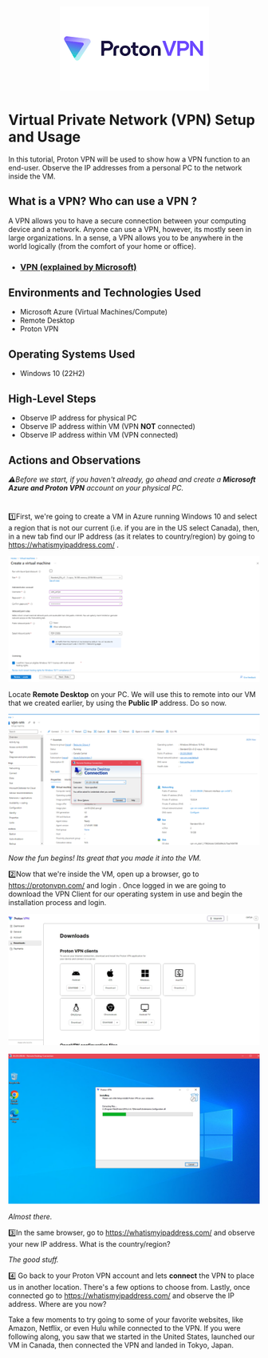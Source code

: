 <p align="center">
<img src="Proton VPN.png"/>
</p>

<h1>Virtual Private Network (VPN) Setup and Usage</h1>
In this tutorial, Proton VPN will be used to show how a VPN function to an end-user. Observe the IP addresses from a personal PC to the network inside the VM. 
<h2>What is a VPN? Who can use a VPN ? </h2>  
A VPN allows you to have a secure connection between your computing device and a network. Anyone can use a VPN, however, its mostly seen in large organizations. In a sense, a VPN allows you to be anywhere in the world logically (from the comfort of your home or office). 


- ### [VPN (explained by Microsoft)]([https://azure.microsoft.com/en-us/resources/cloud-computing-dictionary/what-is-vpn/#what-is-a-vpn])

<h2>Environments and Technologies Used</h2>

- Microsoft Azure (Virtual Machines/Compute)
- Remote Desktop
- Proton VPN

<h2>Operating Systems Used </h2>

- Windows 10 (22H2)

<h2>High-Level Steps</h2>

- Observe IP address for physical PC
- Observe IP address within VM (VPN **NOT** connected)
- Observe IP address within VM (VPN connected)

<h2>Actions and Observations</h2>

_⚠️Before we start, if you haven't already, go ahead and create a **Microsoft Azure and Proton VPN** account on your physical PC._
#


1️⃣First, we're going to create a VM in Azure running Windows 10 and select a region that is not our current (i.e. if you are in the US select Canada), then, in a new tab find our IP address (as it relates to country/region) by going to https://whatismyipaddress.com/ .
<p align="center"> <img src="Create VM.1.png"/> </p>


Locate **Remote Desktop** on your PC. We will use this to remote into our VM that we created earlier, by using the **Public IP** address. Do so now.
<p align="center"> <img src="RDP.png"/> </p>


_Now the fun begins! Its great that you made it into the VM._


2️⃣Now that we're inside the VM, open up a browser, go to https://protonvpn.com/ and login .
Once logged in we are going to download the VPN Client for our operating system in use and begin the installation process and login.
<p align="center"> <img src="VPN Clients.jpg"/> </p>
<p> <p align="center"> <img src="Install Proton VPN.png"/> </p>


_Almost there._


3️⃣In the same browser, go to https://whatismyipaddress.com/ and observe your new IP address. What is the country/region?


_The good stuff._


4️⃣ Go back to your Proton VPN account and lets **connect** the VPN to place us in another location. There's a few options to choose from. Lastly, once connected go to https://whatismyipaddress.com/ and observe the IP address. Where are you now? 


Take a few moments to try going to some of your favorite websites, like Amazon, Netflix, or even Hulu while connected to the VPN. 
If you were following along, you saw that we started in the United States, launched our VM in Canada, then connected the VPN and landed in Tokyo, Japan.




<br />
